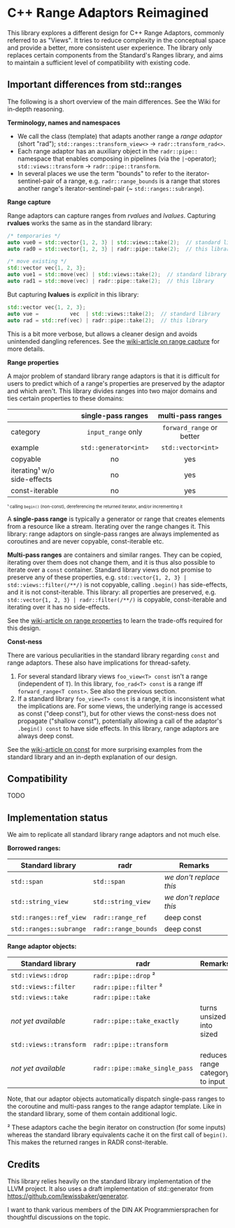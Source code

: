 # C++ 𝗥ange 𝗔𝐝aptors 𝗥eimagined

This library explores a different design for C++ Range Adaptors, commonly referred to as "Views". It tries to reduce complexity in the conceptual space and provide a better, more consistent user experience.
The library only replaces certain components from the Standard's Ranges library, and aims to maintain a sufficient level of compatibility with existing code.

## Important differences from std::ranges

The following is a short overview of the main differences. See the Wiki for in-depth reasoning.

**Terminology, names and namespaces**

* We call the class (template) that adapts another range a *range adaptor* (short "rad"); `std::ranges::transform_view<>` → `radr::transform_rad<>`.
* Each range adaptor has an auxiliary object in the `radr::pipe::` namespace that enables composing in pipelines (via the `|`-operator); `std::views::transform` → `radr::pipe::transform`.
* In several places we use the term "bounds" to refer to the iterator-sentinel-pair of a range, e.g. `radr::range_bounds` is a range that stores another range's iterator-sentinel-pair (~ `std::ranges::subrange`).

**Range capture**

Range adaptors can capture ranges from *rvalues* and *lvalues*. Capturing **rvalues** works the same as in the standard library:

```cpp
/* temporaries */
auto vue0 = std::vector{1, 2, 3} | std::views::take(2);  // standard library
auto rad0 = std::vector{1, 2, 3} | radr::pipe::take(2);  // this library

/* move existing */
std::vector vec{1, 2, 3};
auto vue1 = std::move(vec) | std::views::take(2);  // standard library
auto rad1 = std::move(vec) | radr::pipe::take(2);  // this library
```

But capturing **lvalues** is *explicit* in this library:

```cpp
std::vector vec{1, 2, 3};
auto vue =          vec  | std::views::take(2);  // standard library
auto rad = std::ref(vec) | radr::pipe::take(2);  // this library
```

This is a bit more verbose, but allows a cleaner design and avoids unintended dangling references. See the [wiki-article on range capture](TODO) for more details.

**Range properties**

A major problem of standard library range adaptors is that it is difficult for users to predict which of a range's properties are preserved by the adaptor and which aren't.
This library divides ranges into two major domains and ties certain properties to these domains:


|                             |  single-pass ranges    | multi-pass ranges         |
|-----------------------------|:----------------------:|:-------------------------:|
| category                    |  `input_range` only    | `forward_range` or better |
| example                     | `std::generator<int>`  | `std::vector<int>`        |
| copyable                    | no                     | yes                       |
| iterating¹ w/o side-effects | no                     | yes                       |
| const-iterable              | no                     | yes                       |

<sup><sub>¹ calling `begin()` (non-const), dereferencing the returned iterator, and/or incrementing it<sup><sub>

A **single-pass range** is typically a generator or range that creates elements from a resource like a stream.
Iterating over the range changes it.
This library: range adaptors on single-pass ranges are always implemented as coroutines and are never copyable, const-iterable etc.

**Multi-pass ranges** are containers and similar ranges.
They can be copied, iterating over them does not change them, and it is thus also possible to iterate over a `const` container.
Standard library views do not promise to preserve any of these properties, e.g. `std::vector{1, 2, 3} | std::views::filter(/**/)` is not copyable, calling `.begin()` has side-effects, and it is not const-iterable.
This library: all properties are preserved, e.g. `std::vector{1, 2, 3} | radr::filter(/**/)` is copyable, const-iterable and iterating over it has no side-effects.

See the [wiki-article on range properties](TODO) to learn the trade-offs required for this design.


**Const-ness**

There are various peculiarities in the standard library regarding `const` and range adaptors.
These also have implications for thread-safety.

1. For several standard library views `foo_view<T> const` isn't a range (independent of `T`). In this library, `foo_rad<T> const` is a range iff `forward_range<T const>`. See also the previous section.
2. If a standard library `foo_view<T> const` is a range, it is inconsistent what the implications are. For some views, the underlying range is accessed as const ("deep const"), but for other views the const-ness does not propagate ("shallow const"), potentially allowing a call of the adaptor's `.begin() const` to have side effects. In this library, range adaptors are always deep const.

See the [wiki-article on const](TODO) for more surprising examples from the standard library and an in-depth explanation of our design.

## Compatibility

TODO

## Implementation status

We aim to replicate all standard library range adaptors and not much else.

**Borrowed ranges:**

|  Standard library             |  radr                   |  Remarks                 |
|-------------------------------|-------------------------|--------------------------|
| `std::span`                   | `std::span`             | *we don't replace this*  |
| `std::string_view`            | `std::string_view`      | *we don't replace this*  |
| `std::ranges::ref_view`       | `radr::range_ref`       | deep const               |
| `std::ranges::subrange`       | `radr::range_bounds`    | deep const               |

**Range adaptor objects:**

|  Standard library             |   radr                                            | Remarks                          |
|-------------------------------|---------------------------------------------------|----------------------------------|
| `std::views::drop`            | `radr::pipe::drop` ²                              |                                  |
| `std::views::filter`          | `radr::pipe::filter` ²                            |                                  |
| `std::views::take`            | `radr::pipe::take`                                |                                  |
| *not yet available*           | `radr::pipe::take_exactly`                        | turns unsized into sized         |
| `std::views::transform`       | `radr::pipe::transform`                           |                                  |
| *not yet available*           | `radr::pipe::make_single_pass`                    | reduces range category to input  |

Note, that our adaptor objects automatically dispatch single-pass ranges to the coroutine and multi-pass ranges
to the range adaptor template. Like in the standard library, some of them contain additional logic.

² These adaptors cache the begin iterator on construction (for some inputs) whereas the standard library equivalents
cache it on the first call of `begin()`. This makes the returned ranges in RADR const-iterable.

## Credits

This library relies heavily on the standard library implementation of the LLVM project. It also uses a draft implementation of std::generator from https://github.com/lewissbaker/generator.

I want to thank various members of the DIN AK Programmiersprachen for thoughtful discussions on the topic.
